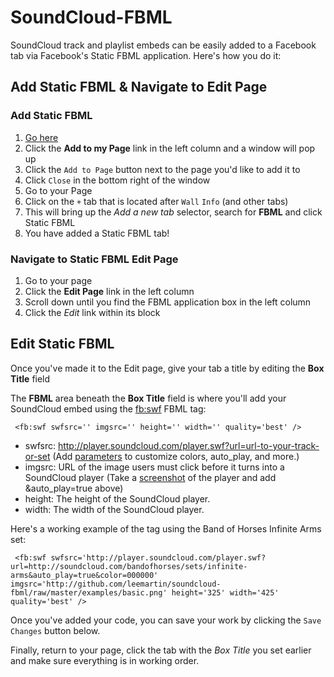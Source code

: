 # SoundCloud-FBML

SoundCloud track and playlist embeds can be easily added to a Facebook tab via Facebook's Static FBML application. Here's how you do it:

## Add Static FBML & Navigate to Edit Page

### Add Static FBML

1. [Go here](http://www.facebook.com/apps/application.php?id=4949752878)
2. Click the **Add to my Page** link in the left column and a window will pop up
3. Click the `Add to Page` button next to the page you'd like to add it to
4. Click `Close` in the bottom right of the window
5. Go to your Page
6. Click on the `+` tab that is located after `Wall` `Info` (and other tabs)
7. This will bring up the _Add a new tab_ selector, search for **FBML** and click Static FBML
8. You have added a Static FBML tab!

### Navigate to Static FBML Edit Page

1. Go to your page
2. Click the **Edit Page** link in the left column
3. Scroll down until you find the FBML application box in the left column
4. Click the *Edit* link within its block

## Edit Static FBML

Once you've made it to the Edit page, give your tab a title by editing the **Box Title** field

The **FBML** area beneath the **Box Title** field is where you'll add your SoundCloud embed using the [fb:swf](http://developers.facebook.com/docs/reference/fbml/swf) FBML tag:

     <fb:swf swfsrc='' imgsrc='' height='' width='' quality='best' />

* swfsrc: http://player.soundcloud.com/player.swf?url=url-to-your-track-or-set (Add [parameters](http://wiki.github.com/soundcloud/Widget-JS-API/widget-options) to customize colors, auto_play, and more.)
* imgsrc: URL of the image users must click before it turns into a SoundCloud player (Take a [screenshot](http://github.com/leemartin/soundcloud-fbml/raw/master/examples/basic.png) of the player and add &auto_play=true above)
* height: The height of the SoundCloud player.
* width: The width of the SoundCloud player.

Here's a working example of the tag using the Band of Horses Infinite Arms set:

     <fb:swf swfsrc='http://player.soundcloud.com/player.swf?url=http://soundcloud.com/bandofhorses/sets/infinite-arms&auto_play=true&color=000000' imgsrc='http://github.com/leemartin/soundcloud-fbml/raw/master/examples/basic.png' height='325' width='425' quality='best' />

Once you've added your code, you can save your work by clicking the `Save Changes` button below.

Finally, return to your page, click the tab with the _Box Title_ you set earlier and make sure everything is in working order.
